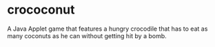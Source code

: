 # crococonut
A Java Applet game that features a hungry crocodile that has to eat as many coconuts as he can without getting hit by a bomb.
